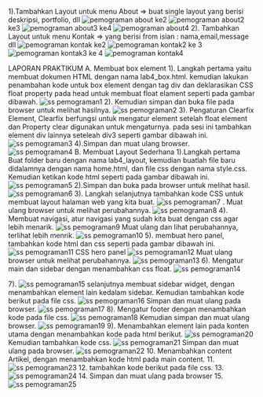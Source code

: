 1).Tambahkan Layout untuk menu About => buat single layout yang berisi deskripsi, portfolio, dll 
![pemograman about](https://user-images.githubusercontent.com/101814131/162435788-98b4e2c7-3ed1-40d2-b975-a45cebf557dc.png)
 ke2
 ![pemograman about2](https://user-images.githubusercontent.com/101814131/162435869-225a81a4-5551-43a5-9f35-30f6ac06096c.png)
 ke3
 ![pemograman about3](https://user-images.githubusercontent.com/101814131/162435933-2d99a582-5188-4fbb-aa80-e0018a8cdd2a.png)
 ke4
 ![pemograman about4](https://user-images.githubusercontent.com/101814131/162436020-d93cbbf8-0e05-4d76-a58b-214f392c483c.png)
 2). Tambahkan Layout untuk menu Kontak => yang berisi from isian : nama,email,message dll
 ![pemograman kontak](https://user-images.githubusercontent.com/101814131/162436432-66411143-3111-4dbd-b491-49d17922f6f0.png)
 ke2
 ![pemograman kontak2](https://user-images.githubusercontent.com/101814131/162436504-66b15ce4-dc65-47b5-b129-aade00f37dd5.png)
 ke 3
 ![pemograman kontak3](https://user-images.githubusercontent.com/101814131/162436564-531a3ae5-1656-4817-8b24-22ebd1a14e0c.png)
 ke 4
 ![pemograman kontak4](https://user-images.githubusercontent.com/101814131/162436615-986313c5-d266-4216-9101-940a6baac77e.png)








  
  
  
  
  
  
  
  
  
  
  
  
  
  
  
  
  
 
 
 
 
 
 
 
 
 
 
 
 LAPORAN PRAKTIKUM
A. Membuat box element
1). Langkah pertama yaitu membuat dokumen HTML dengan nama lab4_box.html. kemudian lakukan penambahan kode untuk box element dengan tag div dan deklarasikan CSS float property pada head untuk membuat float elament seperti pada gambar dibawah.
![ss pemograman1](https://user-images.githubusercontent.com/101814131/162066376-f3fc7eea-9da8-44c8-88c3-b2b4a669d4a8.png)
2). Kemudian simpan dan buka file pada browser untuk melihat hasilnya.
![ss pemograman2](https://user-images.githubusercontent.com/101814131/162066762-658e1f78-fd37-43a5-8d4c-69cd14659692.png)
3). Pengaturan Clearfix Element, Clearfix berfungsi untuk mengatur element setelah float element dan Property clear digunakan untuk mengaturnya. pada sesi ini tambahkan element div lainnya seteleah div3 seperti gambar dibawah ini.
![ss pemograman3](https://user-images.githubusercontent.com/101814131/162066901-e7ed6721-9db6-49e6-b4e5-ee82ecb6f22d.png)
4).Simpan dan muat ulang browser.
![ss pemograman4](https://user-images.githubusercontent.com/101814131/162067033-8dc0c9c9-d7c3-4bff-b46a-e72236d80b4f.png)
B. Membuat Layout Sederhana
1).Langkah pertama Buat folder baru dengan nama lab4_layout, kemudian buatlah file baru didalamnya dengan nama home.html, dan file css dengan nama style.css. Kemudian ketikan kode html seperti pada gambar dibawah ini.
![ss pemograman5](https://user-images.githubusercontent.com/101814131/162067183-a5124092-5d96-4504-a778-88be0cf9c5be.png)
2).Simpan dan buka pada browser untuk melihat hasil.
![ss pemograman6](https://user-images.githubusercontent.com/101814131/162067500-11b6088f-064c-4c07-9930-dce4d9e233c4.png)
3). Langkah selanjutnya tambahkan kode CSS untuk membuat layout halaman web yang kita buat.
![ss pemograman7](https://user-images.githubusercontent.com/101814131/162067603-e47dd2d9-32e6-4ad2-a034-85265027e778.png)
. Muat ulang browser untuk melihat perubahannya.
![ss pemograman8](https://user-images.githubusercontent.com/101814131/162067767-65762d97-823e-4e66-9814-ddb906945ca4.png)
4). Membuat navigasi, atur navigasi yang sudah kita buat dengan css agar lebih menarik.
![ss pemograman9](https://user-images.githubusercontent.com/101814131/162067886-c9900333-f4c7-44b2-8f05-7cbfb7a04025.png)
 Muat ulang dan lihat perubahannya, terlihat lebih menrik.
![ss pemograman10](https://user-images.githubusercontent.com/101814131/162068165-bb5e0314-dcf2-4f9c-8a84-962fbbb16e7b.png)
5). membuat hero panel, tambahkan kode html dan css seperti pada gambar dibawah ini.
![ss pemograman11](https://user-images.githubusercontent.com/101814131/162068476-7907ee84-9a6d-497e-86a7-38def6aaee5a.png)
CSS hero panel
![ss pemograman12](https://user-images.githubusercontent.com/101814131/162068540-d1a726a5-a12f-4fc3-b024-290c5f579c9c.png)
Muat ulang browser untuk melihat perubahannya. 
![ss pemograman13](https://user-images.githubusercontent.com/101814131/162068591-98932aad-2fab-4f7d-95ad-7f09ea26ea47.png)
6). Mengatur main dan sidebar dengan menambahkan css float.
![ss pemograman14](https://user-images.githubusercontent.com/101814131/162068849-dc207db9-fad5-4dd1-a3be-3a3d663e8966.png)

7). ![ss pemograman15](https://user-images.githubusercontent.com/101814131/162068790-3e45e1d1-2a1f-403e-8a85-0f3c3ccf9962.png)
selanjutnya membuat sidebar widget, dengan menambahkan element lain kedalam sidebar.
Kemudian tambahkan kode berikut pada file css.
![ss pemograman16](https://user-images.githubusercontent.com/101814131/162069461-0accd61d-166d-43a4-ad15-f2ddba5949f0.png)
Simpan dan muat ulang pada browser.
![ss pemograman17](https://user-images.githubusercontent.com/101814131/162069598-090fbb66-df43-4d07-a138-fe1b9d43ace5.png)
8). Mengatur footer dengan menambahkan kode pada file css.
![ss pemograman18](https://user-images.githubusercontent.com/101814131/162069725-62955dfe-160c-4020-b481-dc00a43c4563.png)
Kemudian simpan dan muat ulang browser.
![ss pemograman19](https://user-images.githubusercontent.com/101814131/162069784-c5965664-2aa5-4cb3-a1b4-a4ce69005428.png)
9). Menambahkan element lain pada konten utama dengan menambahkan kode pada html berikut.
![ss pemograman20](https://user-images.githubusercontent.com/101814131/162069930-ba6533f0-680b-4eaa-97ea-ddb2887a7f20.png)
Kemudian tambahkan kode css.
![ss pemograman21](https://user-images.githubusercontent.com/101814131/162070017-f131c631-078b-4e7a-b6e7-8cb0a23d0b1d.png)
Simpan dan muat ulang pada browser.
![ss pemograman22](https://user-images.githubusercontent.com/101814131/162070222-967f7e15-4f4e-4953-ac26-2705d7f7345f.png)
10. Menambahkan content Artikel, dengan menambahkan kode html pada main content.
11. ![ss pemograman23](https://user-images.githubusercontent.com/101814131/162070352-48da1d4c-e3da-4cbb-a451-23ca56586dea.png)
12. tambahkan kode berikut pada file css.
13. ![ss pemograman24](https://user-images.githubusercontent.com/101814131/162070468-0df9b9c8-85a8-42f5-b080-cb042fd15b74.png)
14. Simpan dan muat ulang pada browser
15. ![ss pemograman25](https://user-images.githubusercontent.com/101814131/162070545-f49c394f-cced-4988-8594-795d640da837.png)
















